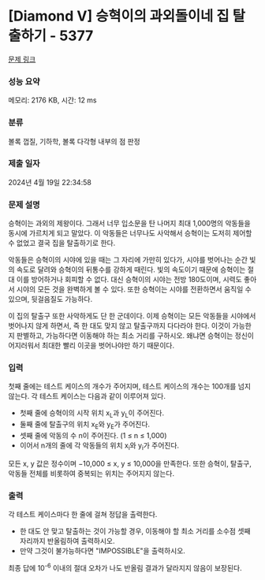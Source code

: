 # [Diamond V] 승혁이의 과외돌이네 집 탈출하기 - 5377 

[문제 링크](https://www.acmicpc.net/problem/5377) 

### 성능 요약

메모리: 2176 KB, 시간: 12 ms

### 분류

볼록 껍질, 기하학, 볼록 다각형 내부의 점 판정

### 제출 일자

2024년 4월 19일 22:34:58

### 문제 설명

<p>승혁이는 과외의 제왕이다. 그래서 너무 입소문을 탄 나머지 최대 1,000명의 악동들을 동시에 가르치게 되고 말았다. 이 악동들은 너무나도 사악해서 승혁이는 도저히 제어할 수 없었고 결국 집을 탈출하기로 한다.</p>

<p>악동들은 승혁이의 시야에 있을 때는 그 자리에 가만히 있다가, 시야를 벗어나는 순간 빛의 속도로 달려와 승혁이의 뒤통수를 강하게 때린다. 빛의 속도이기 때문에 승혁이는 절대 이를 방어하거나 회피할 수 없다. 대신 승혁이의 시야는 전방 180도이며, 시력도 좋아서 시야의 모든 것을 완벽하게 볼 수 있다. 또한 승혁이는 시야를 전환하면서 움직일 수 있으며, 뒷걸음질도 가능하다.</p>

<p>이 집의 탈출구 또한 사악하게도 단 한 군데이다. 이제 승혁이는 모든 악동들을 시야에서 벗어나지 않게 하면서, 즉 한 대도 맞지 않고 탈출구까지 다다라야 한다. 이것이 가능한지 판별하고, 가능하다면 이동해야 하는 최소 거리를 구하시오. 왜냐면 승혁이는 정신이 어지러워서 최대한 빨리 이곳을 벗어나야만 하기 때문이다.</p>

### 입력 

 <p>첫째 줄에는 테스트 케이스의 개수가 주어지며, 테스트 케이스의 개수는 100개를 넘지 않는다. 각 테스트 케이스는 다음과 같이 이루어져 있다.</p>

<ul>
	<li>첫째 줄에 승혁이의 시작 위치 x<sub>L</sub>과 y<sub>L</sub>이 주어진다.</li>
	<li>둘째 줄에 탈출구의 위치 x<sub>E</sub>와 y<sub>E</sub>가 주어진다.</li>
	<li>셋째 줄에 악동의 수 n이 주어진다. (1 ≤ n ≤ 1,000)</li>
	<li>이어서 n개의 줄에 각 악동들의 위치 x<sub>i</sub>와 y<sub>i</sub>가 주어진다.</li>
</ul>

<p>모든 x, y 값은 정수이며 −10,000 ≤ x, y ≤ 10,000을 만족한다. 또한 승혁이, 탈출구, 악동들 전체를 비롯하여 중복되는 위치는 주어지지 않는다.</p>

### 출력 

 <p>각 테스트 케이스마다 한 줄에 걸쳐 정답을 출력한다.</p>

<ul>
	<li>한 대도 안 맞고 탈출하는 것이 가능할 경우, 이동해야 할 최소 거리를 소수점 셋째 자리까지 반올림하여 출력하시오.</li>
	<li>만약 그것이 불가능하다면 "IMPOSSIBLE"을 출력하시오.</li>
</ul>

<p>최종 답에 10<sup>-6</sup> 이내의 절대 오차가 나도 반올림 결과가 달라지지 않음이 보장된다.</p>

